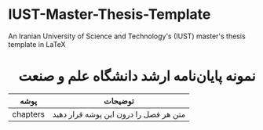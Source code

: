 # IUST-Master-Thesis-Template

An Iranian University of Science and Technology's (IUST) master's thesis template in LaTeX

<div dir=rtl>

# نمونه پایان‌نامه ارشد دانشگاه علم و صنعت

<div dir=ltr>

| پوشه | توضیحات |
|--------|--------|
|      chapters  | متن هر فصل را درون این پوشه قرار دهید     |

